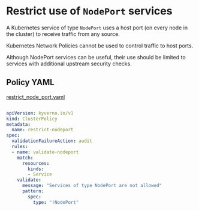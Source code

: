 # Restrict use of `NodePort` services

A Kubernetes service of type `NodePort` uses a host port (on every node in the cluster) to receive traffic from any source.

Kubernetes Network Policies cannot be used to control traffic to host ports.

Although NodePort services can be useful, their use should be limited to services with additional upstream security checks.

## Policy YAML

[restrict_node_port.yaml](more/restrict_node_port.yaml)

````yaml

apiVersion: kyverno.io/v1
kind: ClusterPolicy
metadata:
  name: restrict-nodeport
spec:
  validationFailureAction: audit
  rules:
  - name: validate-nodeport
    match:
      resources:
        kinds:
        - Service
    validate:
      message: "Services of type NodePort are not allowed"
      pattern:
        spec:
          type: "!NodePort"
````
